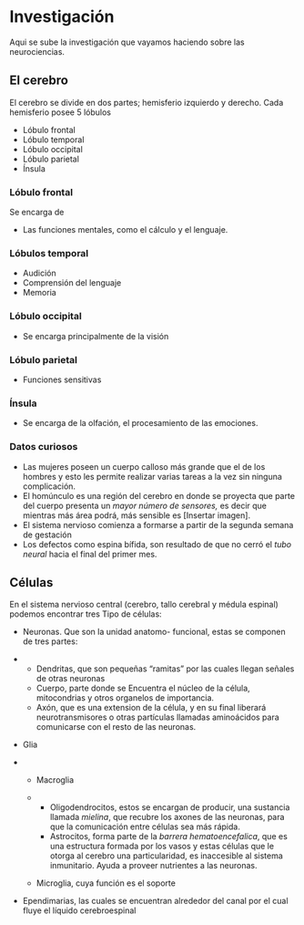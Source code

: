 # Investigación
Aqui se sube la investigación que vayamos haciendo sobre las neurociencias.

## **El cerebro**

El cerebro se divide en dos partes; hemisferio izquierdo y derecho. Cada hemisferio posee 5 lóbulos

- Lóbulo frontal
- Lóbulo temporal
- Lóbulo occipital
- Lóbulo parietal
- Ínsula

### **Lóbulo frontal**

Se encarga de

- Las funciones mentales, como el cálculo y el lenguaje. 

### **Lóbulos temporal**

- Audición
- Comprensión del lenguaje
- Memoria

### **Lóbulo occipital**

- Se encarga principalmente de la visión 

### **Lóbulo parietal**

- Funciones sensitivas

### **Ínsula**

- Se encarga de la olfación, el procesamiento de las emociones.

### **Datos curiosos**

- Las mujeres poseen un cuerpo calloso más grande que el de los hombres y esto les permite realizar varias tareas a la vez sin ninguna complicación.
- El homúnculo es una región del cerebro en donde se proyecta que parte del cuerpo presenta un *mayor número de sensores,* es decir que mientras más área podrá, más sensible es [Insertar imagen].
- El sistema nervioso comienza a formarse a partir de la segunda semana de gestación
- Los defectos como espina bífida, son resultado de que no cerró el *tubo neural* hacia el final del primer mes. 

## Células 

En el sistema nervioso central (cerebro, tallo cerebral y médula espinal) podemos encontrar tres Tipo de células:

- Neuronas. Que son la unidad anatomo- funcional, estas se componen de tres partes:

- - Dendritas, que son pequeñas “ramitas” por las cuales llegan señales de otras neuronas
  - Cuerpo, parte donde se Encuentra el núcleo de la célula, mitocondrias y otros organelos de importancia. 
  - Axón, que es una extension de la célula, y en su final liberará neurotransmisores o otras partículas llamadas aminoácidos para comunicarse con el resto de las neuronas. 

- Glia

- - Macroglia

  - - Oligodendrocitos, estos se encargan de producir, una sustancia llamada *mielina*, que recubre los axones de las neuronas, para que la comunicación entre células sea más rápida. 
    - Astrocitos, forma parte de la *barrera hematoencefalica*, que es una estructura formada por los vasos y estas células que le otorga al cerebro una particularidad, es inaccesible al sistema inmunitario. Ayuda a proveer nutrientes a las neuronas. 

  - Microglia, cuya función es el soporte

- Ependimarias, las cuales se encuentran alrededor del canal por el cual fluye el líquido cerebroespinal